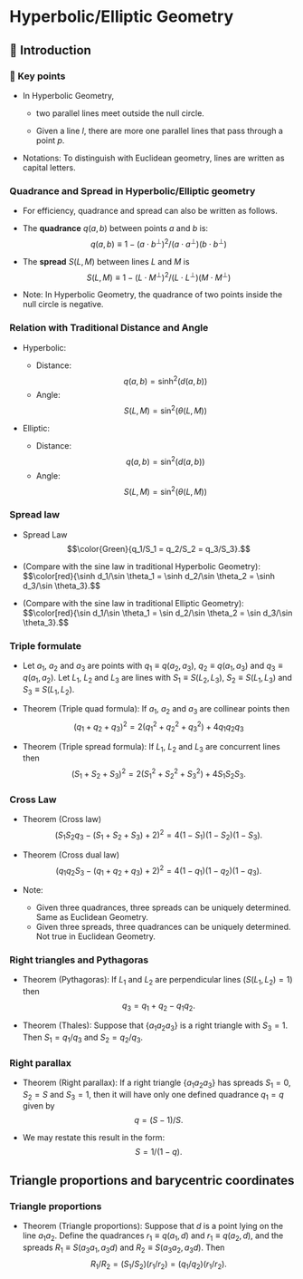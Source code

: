 # Hyperbolic/Elliptic Geometry

## 👋 Introduction

### 🔑 Key points

-   In Hyperbolic Geometry,

    -   two parallel lines meet outside the null circle.

    -   Given a line $l$, there are more one parallel lines that pass
        through a point $p$.

-   Notations: To distinguish with Euclidean geometry, lines are written
    as capital letters.

### Quadrance and Spread in Hyperbolic/Elliptic geometry

-   For efficiency, quadrance and spread can also be written as follows.

-   The **quadrance** $q(a, b)$ between points $a$ and $b$ is:
    $$q(a, b) \equiv 1 - (a \cdot b^\perp)^2 / (a \cdot a^\perp)(b \cdot b^\perp)$$

-   The **spread** $S(L, M)$ between lines $L$ and $M$ is
    $$S(L, M ) \equiv 1 - (L \cdot M^\perp)^2 / (L \cdot L^\perp)(M \cdot M^\perp)$$

-   Note: In Hyperbolic Geometry, the quadrance of two points inside the
    null circle is negative.

### Relation with Traditional Distance and Angle

-   Hyperbolic:

    -   Distance: $$q(a, b ) = \sinh^2(d(a, b ) )$$
    -   Angle: $$S(L, M ) = \sin^2(\theta(L, M))$$

-   Elliptic:

    -   Distance: $$q(a, b ) = \sin^2(d(a, b ))$$
    -   Angle: $$S(L, M ) = \sin^2(\theta(L, M))$$

### Spread law

-   Spread Law $$\color{Green}{q_1/S_1 = q_2/S_2 = q_3/S_3}.$$

-   (Compare with the sine law in traditional Hyperbolic Geometry):
    $$\color[red}{\sinh d_1/\sin \theta_1 = \sinh d_2/\sin \theta_2 = \sinh d_3/\sin \theta_3}.$$

-   (Compare with the sine law in traditional Elliptic Geometry):
    $$\color[red}{\sin d_1/\sin \theta_1 = \sin d_2/\sin \theta_2 = \sin d_3/\sin \theta_3}.$$

### Triple formulate

-   Let $a_1$, $a_2$ and $a_3$ are points with $q_1 \equiv q(a_2, a_3)$,
    $q_2 \equiv q(a_1, a_3)$ and $q_3 \equiv q(a_1, a_2)$. Let $L_1$,
    $L_2$ and $L_3$ are lines with $S_1 \equiv S(L_2, L_3)$,
    $S_2 \equiv S(L_1, L_3)$ and $S_3 \equiv S(L_1, L_2)$.

-   Theorem (Triple quad formula): If $a_1$, $a_2$ and $a_3$ are
    collinear points then
    $$(q_1 + q_2 + q_3)^2 = 2(q_1^2 + q_2^2 + q_3^2) + 4 q_1 q_2 q_3$$

-   Theorem (Triple spread formula): If $L_1$, $L_2$ and $L_3$ are
    concurrent lines then
    $$(S_1 + S_2 + S_3)^2 = 2(S_1^2 + S_2^2 + S_3^2) + 4 S_1 S_2 S_3.$$

### Cross Law

-   Theorem (Cross law)
    $$(S_1 S_2 q_3 - (S_1 + S_2 + S_3) + 2)^2 = 4(1 - S_1)(1 - S_2)(1 - S_3).$$

-   Theorem (Cross dual law)
    $$(q_1 q_2 S_3 - (q_1 + q_2 + q_3) + 2)^2 = 4(1 - q_1)(1 - q_2)(1 - q_3).$$

-   Note:

    -   Given three quadrances, three spreads can be uniquely
        determined. Same as Euclidean Geometry.
    -   Given three spreads, three quadrances can be uniquely
        determined. Not true in Euclidean Geometry.

### Right triangles and Pythagoras

-   Theorem (Pythagoras): If $L_1$ and $L_2$ are perpendicular lines
    ($S(L_1, L_2) = 1$) then $$q_3 = q_1 + q_2 - q_1 q_2.$$

-   Theorem (Thales): Suppose that $\{a_1 a_2 a_3\}$ is a right triangle
    with $S_3 = 1$. Then $S_1 = q_1 / q_3$ and $S_2 = q_2 / q_3$.

### Right parallax

-   Theorem (Right parallax): If a right triangle $\{a_1 a_2 a_3\}$ has
    spreads $S_1 = 0$, $S_2 = S$ and $S_3 = 1$, then it will have only
    one defined quadrance $q_1 = q$ given by $$q = (S - 1)/S.$$

-   We may restate this result in the form: $$S = 1 / (1 - q).$$

## Triangle proportions and barycentric coordinates

### Triangle proportions

-   Theorem (Triangle proportions): Suppose that $d$ is a point lying on
    the line $a_1 a_2$. Define the quadrances $r_1 \equiv q(a_1, d)$ and
    $r_1 \equiv q(a_2, d)$, and the spreads
    $R_1 \equiv S(a_3 a_1, a_3 d)$ and $R_2 \equiv S(a_3 a_2, a_3 d)$.
    Then $$R_1/R_2 = (S_1/S_2)(r_1/r_2) = (q_1/q_2)(r_1/r_2).$$

